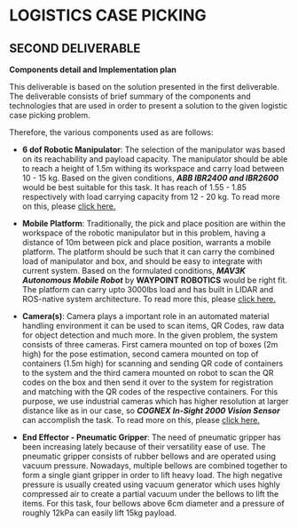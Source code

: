 
# LOGISTICS CASE PICKING

## SECOND DELIVERABLE

**Components detail and Implementation plan**

This deliverable is based on the solution presented in the first deliverable. The deliverable consists of brief summary 
of the components and technologies that are used in order to present a solution to the given logistic case picking problem.

Therefore, the various components used as are follows:

* **6 dof Robotic Manipulator**: The selection of the manipulator was based on its reachability and payload capacity. The manipulator 
  should be able to reach a height of 1.5m withing its workspace and carry load between 10 - 15 kg. Based on the given conditions, 
  **_ABB IBR2400 and IBR2600_** would be best suitable for this task. It has reach of 1.55 - 1.85 respectively with load carrying capacity
  from 12 - 20 kg. To read more on this, please [click here.](https://new.abb.com/products/robotics/industrial-robots/robot-selector)

[comment]: <> (  <p align="center">)

[comment]: <> (  <img src="https://drive.google.com/uc?export=view&id=13_EwEY7583n2_S4qesi8AydiIFFW0fBn" alt="Sublime's custom image"/>)

[comment]: <> (</p>)
  

* **Mobile Platform**: Traditionally, the pick and place position are within the workspace of the robotic manipulator but in this problem, having
  a distance of 10m between pick and place position, warrants a mobile platform. The platform should be such that it can carry
  the combined load of manipulator and box, and should be easy to integrate with current system. Based on the formulated conditions,
  **_MAV3K Autonomous Mobile Robot_** by **WAYPOINT ROBOTICS** would be right fit. The platform can carry upto 3000lbs load and has built in LIDAR and ROS-native system architecture.
  To read more this, please [click here.](https://waypointrobotics.com/mav3k-autonomous-mobile-platform/)
  

* **Camera(s)**: Camera plays a important role in an automated material handling environment it can be used to scan items, 
  QR Codes, raw data for object detection and much more. In the given problem, the system consists of three cameras. First
  camera mounted on top of boxes (2m high) for the pose estimation, second camera mounted on top of containers (1.5m high) 
  for scanning and sending QR code of containers to the system and the third camera mounted on robot to scan the QR codes 
  on the box and then send it over to the system for registration and matching with the QR codes of the respective containers. 
  For this purpose, we use industrial cameras which has higher resolution at larger distance like as in our case, so 
  **_COGNEX In-Sight 2000 Vision Sensor_** can accomplish the task. To read more on this, please 
  [click here.](https://www.cognex.com/products/machine-vision/vision-sensors/in-sight-2000-vision-sensors)
  

* **End Effector - Pneumatic Gripper**: The need of pneumatic gripper has been increasing lately because of their versatility 
  ease of use. The pneumatic gripper consists of rubber bellows and are operated using vacuum pressure. Nowadays, multiple 
  bellows are combined together to form a single giant gripper in order to lift heavy load. The high negative pressure is usually
  created using vacuum generator which uses highly compressed air to create a partial vacuum under the bellows to lift the items.
  For this task, four bellows above 6cm diameter and a pressure of roughly 12kPa can easily lift 15kg payload.
  

